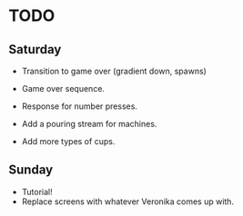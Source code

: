# TODO

## Saturday

- Transition to game over (gradient down, spawns)
- Game over sequence.

- Response for number presses.
- Add a pouring stream for machines.
- Add more types of cups.

## Sunday

- Tutorial!
- Replace screens with whatever Veronika comes up with.
